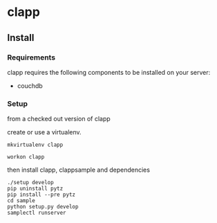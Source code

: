 clapp
=====

## Install

### Requirements

clapp requires the following components to be installed on your server:
* couchdb

### Setup

from a checked out version of clapp

create or use a virtualenv.
```
mkvirtualenv clapp
```

```
workon clapp
```

then install clapp, clappsample and dependencies

```
./setup develop
pip uninstall pytz
pip install --pre pytz
cd sample
python setup.py develop
samplectl runserver
```
